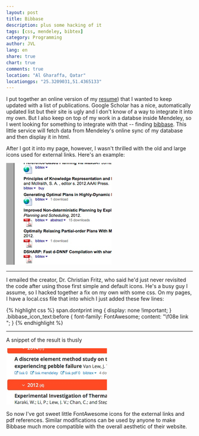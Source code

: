 ```yaml
---
layout: post
title: Bibbase
description: plus some hacking of it
tags: [css, mendeley, bibtex]
category: Programming
author: JVL
lang: en
share: true
chart: true
comments: true
location: "Al Gharaffa, Qatar"
locationgps: "25.3209031,51.4365133"
---
```

I put together an online version of my [resume](http://jon.vanlew.net/cv/index.php)) that I wanted to keep updated with a list of publications. Google Scholar has a nice, automatically updated list but their site is ugly and I don't know of a way to integrate it into my own. But I also keep on top of my work in a databse inside Mendeley, so I went looking for something to integrate with that -- finding [bibbase](http://www.bibbase.org). This little service will fetch data from Mendeley's online sync of my database and then display it in html. 

After I got it into my page, however, I wasn't thrilled with the old and large icons used for external links. Here's an example:

![Ugly default icons in bibbase](/images/ugly-bibbase-icons.jpg)

- - - - -
I emailed the creator, Dr. Christian Fritz, who said he'd just never revisited the code after using those first simple and default icons. He's a busy guy I assume, so I hacked together a fix on my own with some css. On my pages, I have a local.css file that into which I just added these few lines:

{% highlight css %}
span.dontprint img {
display: none !important;
}
.bibbase_icon_text:before {
    font-family: FontAwesome;
    content: "\f08e  link ";
}
{% endhighlight %}
- - - - -	
A snippet of the result is thusly

![pretty custom icons in bibbase](/images/pretty-bibbase-icons.jpg)

So now I've got sweet little FontAwesome icons for the external links and pdf references. Similar modifications can be used by anyone to make Bibbase much more compatible with the overall aesthetic of their website. 
